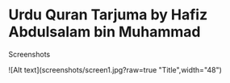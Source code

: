 # Urdu Quran Tarjuma by Hafiz Abdulsalam bin Muhammad

Screenshots

![Alt text](screenshots/screen1.jpg?raw=true "Title",width="48")
